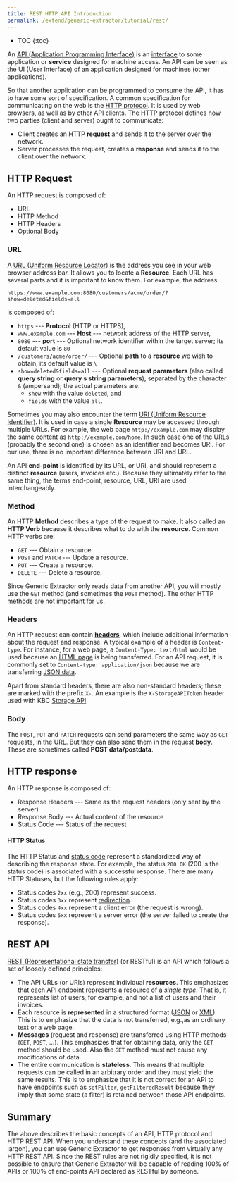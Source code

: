 ```yaml
---
title: REST HTTP API Introduction
permalink: /extend/generic-extractor/tutorial/rest/
---
```


* TOC
{:toc}

An [API (Application Programming Interface)](todo) is an [interface](todo) to some application or **service**
designed for machine access. An API can be seen as the UI (User Interface) of an application designed
for machines (other applications). 

So that another application can be programmed to consume the API, it has to have some sort of specification.
A common specification for communicating on the web is the [HTTP protocol](todo). It is used by web browsers,
as well as by other API clients. The HTTP protocol defines how two parties (client and server) ought 
to communicate:

- Client creates an HTTP **request** and sends it to the server over the network.
- Server processes the request, creates a **response** and sends it to the client over the network.

## HTTP Request
An HTTP request is composed of:

- URL
- HTTP Method
- HTTP Headers
- Optional Body

### URL
A [URL (Uniform Resource Locator)](todo) is the address you see in your web browser address bar. 
It allows you to locate a **Resource**. Each URL has several parts and it is important to know them.
For example, the address

    https://www.example.com:8080/customers/acme/order/?show=deleted&fields=all

is composed of:

- `https` --- **Protocol** (HTTP or HTTPS),
- `www.example.com` --- **Host** --- network address of the HTTP server,
- `8080` --- **port** --- Optional network identifier within the target server; its default value is `80`
- `/customers/acme/order/` --- Optional **path** to a **resource** we wish to obtain; its default value is `\`
- `show=deleted&fields=all` --- Optional **request parameters** (also called **query string** or **query s
string parameters**), separated by the character `&` (ampersand); the actual parameters are:
    - `show` with the value `deleted`, and
    - `fields` with the value `all`.

Sometimes you may also encounter the term [URI (Uniform Resource Identifier)](todo). It is used in case 
a single **Resource** may be accessed through multiple URLs. For example, the web page `http://example.com` may
display the same content as `http://example.com/home`. In such case one of the URLs (probably the second one)
is chosen as an identifier and becomes URI. For our use, there is no important difference between URI and URL.

An API **end-point** is identified by its URL, or URI, and should represent a distinct **resource** (users, 
invoices etc.). Because they ultimately refer to the same thing, the terms end-point, resource, URL, URI are used 
interchangeably.

### Method
An HTTP **Method** describes a type of the request to make. It also called an **HTTP Verb** because it 
describes what to do with the **resource**. Common HTTP verbs are:

- `GET` --- Obtain a resource.
- `POST` and `PATCH` --- Update a resource.
- `PUT` --- Create a resource.
- `DELETE` --- Delete a resource.

Since Generic Extractor only reads data from another API, you will mostly use the `GET` method (and sometimes the 
`POST` method). The other HTTP methods are not important for us. 

### Headers
An HTTP request can contain [**headers**](todo), which include additional information about the request 
and response. A typical example of a header is `Content-type`. For instance, for a web page, a
`Content-Type: text/html` would be used because an [HTML page](todo) is being transferred. For an API request, 
it is commonly set to `Content-type: application/json` because we are transferring [JSON data](todo). 

Apart from standard headers, there are also non-standard headers; these are marked with the prefix `X-`. An 
example is the `X-StorageAPIToken` header used with KBC [Storage API](todo).

### Body
The `POST`, `PUT` and `PATCH` requests can send parameters the same way as `GET` requests, in the URL. 
But they can also send them in the request **body**. These are sometimes called **POST data/postdata**.

## HTTP response
An HTTP response is composed of:

- Response Headers --- Same as the request headers (only sent by the server)
- Response Body --- Actual content of the resource
- Status Code --- Status of the request

#### HTTP Status
The HTTP Status and [status code](todo) represent a standardized way of describing the response state. For example, 
the status `200 OK` (200 is the status code) is associated with a successful response. There are many 
HTTP Statuses, but the following rules apply:

- Status codes `2xx` (e.g., 200) represent success.
- Status codes `3xx` represent [redirection](todo).
- Status codes `4xx` represent a client error (the request is wrong).
- Status codes `5xx` represent a server error (the server failed to create the response).

## REST API
[REST (Representational state transfer)](todo) (or RESTful) is an API which follows a
set of loosely defined principles:

- The API URLs (or URIs) represent individual **resources**. This emphasizes that each API endpoint 
represents a resource of a *single type*. That is, it represents list of users, for example, and not a list of users
and their invoices.
- Each resource is **represented** in a structured format ([JSON](todo) or [XML](todo)). 
This is to emphasize that the data is not transferred, e.g.,as an ordinary text or a web page.
- **Messages** (request and response) are transferred using HTTP methods (`GET`, `POST`, ...). This
emphasizes that for obtaining data, only the `GET` method should be used. Also the `GET` method
must not cause any modifications of data.
- The entire communication is **stateless**. This means that multiple requests can be called in an
arbitrary order and they must yield the same results. This is to emphasize that it is not correct for
an API to have endpoints such as `setFilter`, `getFilteredResult` because they imply that some 
state (a filter) is retained between those API endpoints.

## Summary
The above describes the basic concepts of an API, HTTP protocol and HTTP REST API. When you 
understand these concepts (and the associated jargon), you can use Generic Extractor 
to get responses from virtually any HTTP REST API. Since the REST rules are not rigidly specified, it 
is not possible to ensure that Generic Extractor will be capable of reading 100% of APIs 
or 100% of end-points API declared as RESTful by someone.

